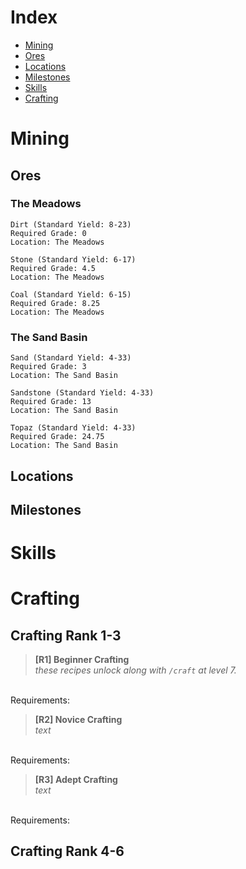 # Index
- [Mining](#Mining)
 - [Ores](#Ores)
 - [Locations](#Locations)
 - [Milestones](#Milestones)
- [Skills](#Skills)
- [Crafting](#Crafting)

# Mining

## Ores
### The Meadows
```
Dirt (Standard Yield: 8-23)
Required Grade: 0
Location: The Meadows
```
```
Stone (Standard Yield: 6-17)
Required Grade: 4.5
Location: The Meadows
```
```
Coal (Standard Yield: 6-15)
Required Grade: 8.25
Location: The Meadows
```
### The Sand Basin
```
Sand (Standard Yield: 4-33)
Required Grade: 3
Location: The Sand Basin
```
```
Sandstone (Standard Yield: 4-33)
Required Grade: 13
Location: The Sand Basin
```
```
Topaz (Standard Yield: 4-33)
Required Grade: 24.75
Location: The Sand Basin
```

## Locations

## Milestones

# Skills

# Crafting

## Crafting Rank 1-3
> **[R1] Beginner Crafting** <br>
*these recipes unlock along with `/craft` at level 7.* <br>
 <br>
Requirements:
 <br>

> **[R2] Novice Crafting** <br>
*text* <br>
 <br>
Requirements:
 <br>

> **[R3] Adept Crafting** <br>
*text* <br>
 <br>
Requirements:
 <br>

## Crafting Rank 4-6

